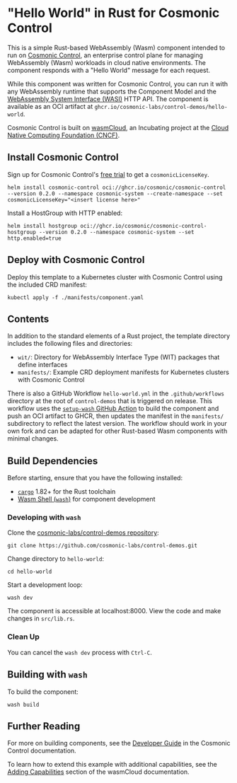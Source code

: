# "Hello World" in Rust for Cosmonic Control

This is a simple Rust-based WebAssembly (Wasm) component intended to run on [Cosmonic Control](https://cosmonic.com/), an enterprise control plane for managing WebAssembly (Wasm) workloads in cloud native environments. The component responds with a "Hello World" message for each request. 

While this component was written for Cosmonic Control, you can run it with any WebAssembly runtime that supports the Component Model and the [WebAssembly System Interface (WASI)](https://wasi.dev/) HTTP API. The component is available as an OCI artifact at `ghcr.io/cosmonic-labs/control-demos/hello-world`.

Cosmonic Control is built on [wasmCloud](https://wasmcloud.com/), an Incubating project at the [Cloud Native Computing Foundation (CNCF)](https://www.cncf.io/).

## Install Cosmonic Control

Sign up for Cosmonic Control's [free trial](https://cosmonic.com/trial) to get a `cosmonicLicenseKey`.

```shell
helm install cosmonic-control oci://ghcr.io/cosmonic/cosmonic-control --version 0.2.0 --namespace cosmonic-system --create-namespace --set cosmonicLicenseKey="<insert license here>"
```

Install a HostGroup with HTTP enabled:

```shell
helm install hostgroup oci://ghcr.io/cosmonic/cosmonic-control-hostgroup --version 0.2.0 --namespace cosmonic-system --set http.enabled=true
```

## Deploy with Cosmonic Control

Deploy this template to a Kubernetes cluster with Cosmonic Control using the included CRD manifest:

```shell
kubectl apply -f ./manifests/component.yaml
```

## Contents

In addition to the standard elements of a Rust project, the template directory includes the following files and directories:

- `wit/`: Directory for WebAssembly Interface Type (WIT) packages that define interfaces
- `manifests/`: Example CRD deployment manifests for Kubernetes clusters with Cosmonic Control

There is also a GitHub Workflow `hello-world.yml` in the `.github/workflows` directory at the root of `control-demos` that is triggered on release. This workflow uses the [`setup-wash` GitHub Action](https://github.com/wasmCloud/setup-wash-action) to build the component and push an OCI artifact to GHCR, then updates the manifest in the `manifests/` subdirectory to reflect the latest version. The workflow should work in your own fork and can be adapted for other Rust-based Wasm components with minimal changes. 

## Build Dependencies

Before starting, ensure that you have the following installed:

- [`cargo`](https://www.rust-lang.org/tools/install) 1.82+ for the Rust toolchain
- [Wasm Shell (`wash`)](https://github.com/wasmCloud/wash) for component development

### Developing with `wash`

Clone the [cosmonic-labs/control-demos repository](https://github.com/cosmonic-labs/control-demos): 

```shell
git clone https://github.com/cosmonic-labs/control-demos.git
```

Change directory to `hello-world`:

```shell
cd hello-world
```

Start a development loop:

```shell
wash dev
```

The component is accessible at localhost:8000. View the code and make changes in `src/lib.rs`.

### Clean Up

You can cancel the `wash dev` process with `Ctrl-C`.

## Building with `wash`

To build the component:

```shell
wash build
```

## Further Reading

For more on building components, see the [Developer Guide](https://cosmonic.com/docs/developer-guide/developing-webassembly-components) in the Cosmonic Control documentation. 

To learn how to extend this example with additional capabilities, see the [Adding Capabilities](https://wasmcloud.com/docs/tour/adding-capabilities?lang=rust) section of the wasmCloud documentation.